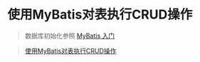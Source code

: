 # 使用MyBatis对表执行CRUD操作

> 数据库初始化参照 [MyBatis 入门](../LearnMyBatis_01/README.md)

> [使用MyBatis对表执行CRUD操作](http://www.linuxidc.com/Linux/2015-02/113771p2.htm)

